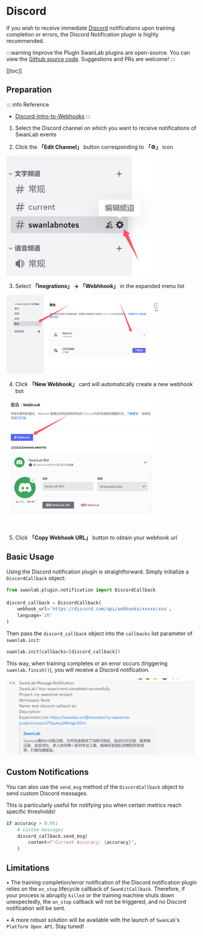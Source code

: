 # Discord



If you wish to receive immediate [Discord](https://discord.com/) notifications upon training completion or errors, the Discord Notification plugin is highly recommended.

:::warning Improve the Plugin
SwanLab plugins are open-source. You can view the [Github source code](https://github.com/swanhubx/swanlab/blob/main/swanlab/plugin/notification.py). Suggestions and PRs are welcome!
:::

[[toc]]

## Preparation

::: info Reference
- [Discord-Intro-to-Webhooks](https://support.discord.com/hc/en-us/articles/228383668-Intro-to-Webhooks)
:::


1. Select the Discord channel on which you want to receive notifications of SwanLab events


2. Click the **「Edit Channel」** button corresponding to **「⚙️」** icon

<img src="./notification-discord/edit-channel.png" width="400"/>

3. Select  **「Inegrations」 -> 「Webhhook」** in the expanded menu list

<img src="./notification-discord/integration-webhook.png" width="400"/>


4. Click  **「New Webhook」** card will automatically create a new webhook bot

<img src="./notification-discord/new-webhook.png" width="400"/>

5. Click **「Copy Webhook URL」**  button to obtain your webhook url



## Basic Usage

Using the Discord notification plugin is straightforward. Simply initialize a `DiscordCallback` object:

```python
from swanlab.plugin.notification import DiscordCallback

discord_callback = DiscordCallback(
    webhook_url='https://discord.com/api/webhooks/xxxxx/xxx', 
    language='zh'
)
```

Then pass the `discord_callback` object into the `callbacks` list parameter of `swanlab.init`:


```python
swanlab.init(callbacks=[discord_callback])
```

This way, when training completes or an error occurs (triggering `swanlab.finish()`), you will receive a Discord notification.



<img src="./notification-discord/discord-finish.png" width="500"/>



## Custom Notifications

You can also use the `send_msg` method of the `DiscordCallback` object to send custom Discord messages.

This is particularly useful for notifying you when certain metrics reach specific thresholds!


```python 
if accuracy > 0.95:
    # custom messages
    discord_callback.send_msg(
        content=f"Current Accuracy: {accuracy}",  
    )
```


## Limitations

• The training completion/error notification of the Discord notification plugin relies on the `on_stop` lifecycle callback of `SwanKitCallback`. Therefore, if your process is abruptly `killed` or the training machine shuts down unexpectedly, the `on_stop` callback will not be triggered, and no Discord notification will be sent.

• A more robust solution will be available with the launch of `SwanLab`'s `Platform Open API`. Stay tuned!